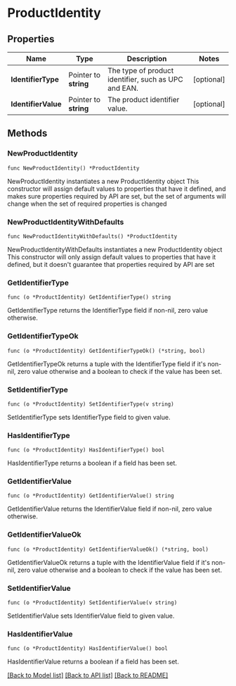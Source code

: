 # ProductIdentity

## Properties

Name | Type | Description | Notes
------------ | ------------- | ------------- | -------------
**IdentifierType** | Pointer to **string** | The type of product identifier, such as UPC and EAN. | [optional] 
**IdentifierValue** | Pointer to **string** | The product identifier value. | [optional] 

## Methods

### NewProductIdentity

`func NewProductIdentity() *ProductIdentity`

NewProductIdentity instantiates a new ProductIdentity object
This constructor will assign default values to properties that have it defined,
and makes sure properties required by API are set, but the set of arguments
will change when the set of required properties is changed

### NewProductIdentityWithDefaults

`func NewProductIdentityWithDefaults() *ProductIdentity`

NewProductIdentityWithDefaults instantiates a new ProductIdentity object
This constructor will only assign default values to properties that have it defined,
but it doesn't guarantee that properties required by API are set

### GetIdentifierType

`func (o *ProductIdentity) GetIdentifierType() string`

GetIdentifierType returns the IdentifierType field if non-nil, zero value otherwise.

### GetIdentifierTypeOk

`func (o *ProductIdentity) GetIdentifierTypeOk() (*string, bool)`

GetIdentifierTypeOk returns a tuple with the IdentifierType field if it's non-nil, zero value otherwise
and a boolean to check if the value has been set.

### SetIdentifierType

`func (o *ProductIdentity) SetIdentifierType(v string)`

SetIdentifierType sets IdentifierType field to given value.

### HasIdentifierType

`func (o *ProductIdentity) HasIdentifierType() bool`

HasIdentifierType returns a boolean if a field has been set.

### GetIdentifierValue

`func (o *ProductIdentity) GetIdentifierValue() string`

GetIdentifierValue returns the IdentifierValue field if non-nil, zero value otherwise.

### GetIdentifierValueOk

`func (o *ProductIdentity) GetIdentifierValueOk() (*string, bool)`

GetIdentifierValueOk returns a tuple with the IdentifierValue field if it's non-nil, zero value otherwise
and a boolean to check if the value has been set.

### SetIdentifierValue

`func (o *ProductIdentity) SetIdentifierValue(v string)`

SetIdentifierValue sets IdentifierValue field to given value.

### HasIdentifierValue

`func (o *ProductIdentity) HasIdentifierValue() bool`

HasIdentifierValue returns a boolean if a field has been set.


[[Back to Model list]](../README.md#documentation-for-models) [[Back to API list]](../README.md#documentation-for-api-endpoints) [[Back to README]](../README.md)



